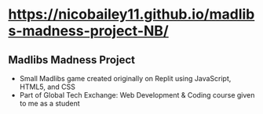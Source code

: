 # https://nicobailey11.github.io/madlibs-madness-project-NB/
## Madlibs Madness Project
- Small Madlibs game created originally on Replit using JavaScript, HTML5, and CSS
- Part of Global Tech Exchange: Web Development & Coding course given to me as a student
